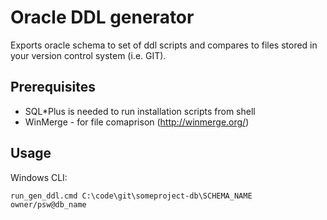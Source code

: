 
# Oracle DDL generator 

Exports oracle schema to set of ddl scripts and compares to
files stored in your version control system (i.e. GIT).

## Prerequisites

 * SQL*Plus is needed to run installation scripts from shell
 * WinMerge - for file comaprison (http://winmerge.org/) 

## Usage

Windows CLI:

~~~~
run_gen_ddl.cmd C:\code\git\someproject-db\SCHEMA_NAME owner/psw@db_name
~~~~

